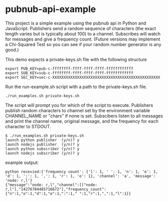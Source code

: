 # pubnub-api-example
This project is a simple example using the pubnub api in Python and JavaScript.
Publishers send a random sequence of characters (the exact length varies but is typically about 100) to a channel. Subscribes will watch for messages and give a frequency count. (Future versions may implement a Chi-Squared Test so you can see if your random number generator is any good.)

This demo expects a private-keys.sh file with the following structure

```
export PUB_KEY=pub-c-ffffffff-ffff-ffff-ffff-ffffffffffff 
export SUB_KEY=sub-c-ffffffff-ffff-ffff-ffff-ffffffffffff
export SEC_KEY=sec-c-XXXXXXXXXXXXXXXXXXXXXXXXXXXXXXXXXXXXXXXXXXXXXXXX
```

Run the run-example.sh script with a path to the private-keys.sh file.

`./run_examples.sh private-keys.sh`

The script will prompt you for which of the script to execute. Publishers publish random characters to channel set by the environment variable CHANNEL_NAME or "chars" if none is set. Subscibers listen to all messages and print the channel name, original message, and the frequency for each character to STDOUT.

```
$ ./run_examples.sh private-keys.sh
launch python publisher  (y/n)? y
launch nodejs publisher  (y/n)? y
launch python subscriber (y/n)? y
launch nodejs subscriber (y/n)? y
```

example output:

```
python recevied:{'frequency count': {'l': 1, ' ': 1, 'n': 1, 'e': 1, 'd': 1, ':': 1, ',': 1, 'r': 1, 'o': 1}, 'channel': 'a', 'message': 'node: r,l'}
{"message":"node: r,l","channel":[["node: r,l"],"14276784485716672"],"frequency_count":{"n":1,"o":1,"d":1,"e":1,":":1," ":1,"r":1,",":1,"l":1}}
```
